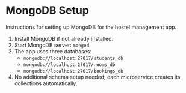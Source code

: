 # MongoDB Setup

Instructions for setting up MongoDB for the hostel management app.

1. Install MongoDB if not already installed.
2. Start MongoDB server: `mongod`
3. The app uses three databases:
   - `mongodb://localhost:27017/students_db`
   - `mongodb://localhost:27017/rooms_db`
   - `mongodb://localhost:27017/bookings_db`
4. No additional schema setup needed; each microservice creates its collections automatically.